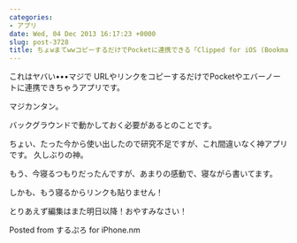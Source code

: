 ```yaml
---
categories:
- アプリ
date: Wed, 04 Dec 2013 16:17:23 +0000
slug: post-3728
title: ちょwまてwwコピーするだけでPocketに連携できる「Clipped for iOS (Bookmark all your favorite links)」が神すぎる
---
```


これはヤバい•••マジで<!--more-->
URLやリンクをコピーするだけでPocketやエバーノートに連携できちゃうアプリです。

マジカンタン。

バックグラウンドで動かしておく必要があるとのことです。

ちょい、たった今から使い出したので研究不足ですが、これ間違いなく神アプリです。
久しぶりの神。

もう、今寝るつもりだったんですが、あまりの感動で、寝ながら書いてます。

しかも、もう寝るからリンクも貼りません！

とりあえず編集はまた明日以降！おやすみなさい！

Posted from するぷろ for iPhone.nm